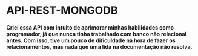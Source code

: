 # API-REST-MONGODB
#### Criei essa API com intuito de aprimorar minhas habilidades como programador, já que nunca tinha trabalhado com banco não relacional antes. Com isso, tive um pouco de dificuldade na hora de fazer os relacionamentos, mas nada que uma lida na documentação não resolva.
